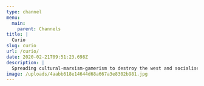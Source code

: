 ```yaml
---
type: channel
menu:
  main:
    parent: Channels
title: |
  Curio
slug: curio
url: /curio/
date: 2020-02-21T09:51:23.698Z
description: |
  Spreading cultural-marxism-gamerism to destroy the west and socialise anime
image: /uploads/4aabb618e14644d68a667a3e8302b981.jpg
---
```

